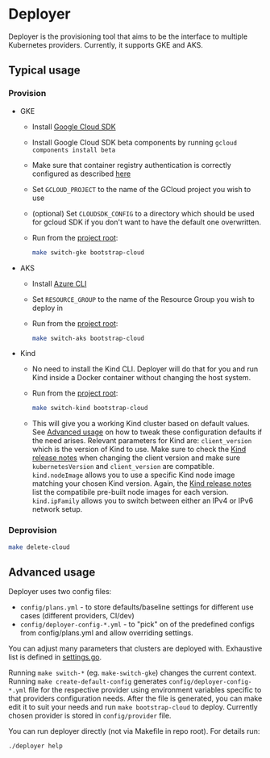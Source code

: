 # Deployer

Deployer is the provisioning tool that aims to be the interface to multiple Kubernetes providers. Currently, it supports GKE and AKS.

## Typical usage

### Provision

* GKE

  * Install [Google Cloud SDK](https://cloud.google.com/sdk/install)
  * Install Google Cloud SDK beta components by running `gcloud components install beta`
  * Make sure that container registry authentication is correctly configured as described [here](https://cloud.google.com/container-registry/docs/advanced-authentication)
  * Set `GCLOUD_PROJECT` to the name of the GCloud project you wish to use
  * (optional) Set `CLOUDSDK_CONFIG` to a directory which should be used for gcloud SDK if you don't want to have the default one overwritten.
  * Run from the [project root](/):

    ```bash
    make switch-gke bootstrap-cloud
    ```

* AKS

  * Install [Azure CLI](https://docs.microsoft.com/en-us/cli/azure/install-azure-cli?view=azure-cli-latest)
  * Set `RESOURCE_GROUP` to the name of the Resource Group you wish to deploy in
  * Run from the [project root](/):

    ```bash
    make switch-aks bootstrap-cloud
    ```
* Kind
  * No need to install the Kind CLI. Deployer will do that for you and run Kind inside a Docker container without changing the host system.
  * Run from the [project root](/):

    ```bash
    make switch-kind bootstrap-cloud
    ```

  * This will give you a working Kind cluster based on default values. See [Advanced usage](#advanced-usage) on how to tweak these configuration defaults if the need arises. Relevant parameters for Kind are: `client_version` which is the version of Kind to use. Make sure to check the [Kind release notes](https://github.com/kubernetes-sigs/kind/releases) when changing the client version and make sure `kubernetesVersion` and `client_version` are compatible. `kind.nodeImage` allows you to use a specific Kind node image matching your chosen Kind version. Again, the [Kind release notes](https://github.com/kubernetes-sigs/kind/releases) list the compatibile pre-built node images for each version. `kind.ipFamily` allows you to switch between either an IPv4 or IPv6 network setup.

### Deprovision

```bash
make delete-cloud
```

## Advanced usage

Deployer uses two config files:

* `config/plans.yml` - to store defaults/baseline settings for different use cases (different providers, CI/dev)
* `config/deployer-config-*.yml` - to "pick" on of the predefined configs from config/plans.yml and allow overriding settings.

You can adjust many parameters that clusters are deployed with. Exhaustive list is defined in [settings.go](runner/settings.go).

Running `make switch-*` (eg. `make-switch-gke`) changes the current context. Running `make create-default-config` generates `config/deployer-config-*.yml` file for the respective provider using environment variables specific to that providers configuration needs. After the file is generated, you can make edit it to suit your needs and run `make bootstrap-cloud` to deploy. Currently chosen provider is stored in `config/provider` file.

You can run deployer directly (not via Makefile in repo root). For details run:

```bash
./deployer help
```
